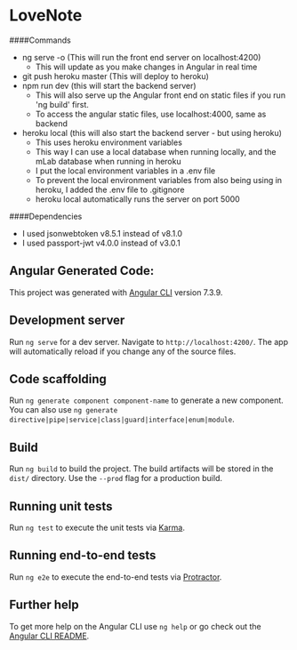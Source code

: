 # LoveNote

####Commands
- ng serve -o (This will run the front end server on localhost:4200)
  - This will update as you make changes in Angular in real time
- git push heroku master (This will deploy to heroku) 
- npm run dev (this will start the backend server)
  - This will also serve up the Angular front end on static files if you run 'ng build' first.
  - To access the angular static files, use localhost:4000, same as backend
- heroku local (this will also start the backend server - but using heroku)
  - This uses heroku environment variables
  - This way I can use a local database when running locally, and the mLab database when
  running in heroku
  - I put the local environment variables in a .env file
  - To prevent the local environment variables from also being using in heroku, 
  I added the .env file to .gitignore
  - heroku local automatically runs the server on port 5000

####Dependencies
- I used jsonwebtoken v8.5.1 instead of v8.1.0
- I used passport-jwt v4.0.0 instead of v3.0.1
 
## Angular Generated Code:
This project was generated with [Angular CLI](https://github.com/angular/angular-cli) version 7.3.9.

## Development server

Run `ng serve` for a dev server. Navigate to `http://localhost:4200/`. The app will automatically reload if you change any of the source files.

## Code scaffolding

Run `ng generate component component-name` to generate a new component. You can also use `ng generate directive|pipe|service|class|guard|interface|enum|module`.

## Build

Run `ng build` to build the project. The build artifacts will be stored in the `dist/` directory. Use the `--prod` flag for a production build.

## Running unit tests

Run `ng test` to execute the unit tests via [Karma](https://karma-runner.github.io).

## Running end-to-end tests

Run `ng e2e` to execute the end-to-end tests via [Protractor](http://www.protractortest.org/).

## Further help

To get more help on the Angular CLI use `ng help` or go check out the [Angular CLI README](https://github.com/angular/angular-cli/blob/master/README.md).
